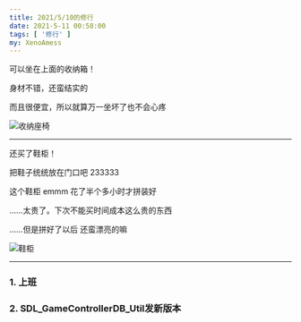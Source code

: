 ```yaml
---
title: 2021/5/10的修行
date: 2021-5-11 00:58:00
tags: [ '修行' ]
my: XenoAmess
---
```


可以坐在上面的收纳箱！

身材不错，还蛮结实的

而且很便宜，所以就算万一坐坏了也不会心疼

![收纳座椅](/resources/20210510修行/收纳座椅.jpg)

---

还买了鞋柜！

把鞋子统统放在门口吧 233333

这个鞋柜 emmm 花了半个多小时才拼装好

……太贵了。下次不能买时间成本这么贵的东西

……但是拼好了以后 还蛮漂亮的嘛

![鞋柜](/resources/20210510修行/鞋柜.jpg)

---

### 1. 上班

### 2. SDL_GameControllerDB_Util发新版本
